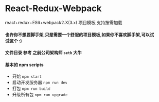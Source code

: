 # React-Redux-Webpack
react+redux+ES6+webpack2.X(3.x) 项目模板,支持按需加载

#### 也许你不想要脚手架,只是需要一个舒服的项目模板,如果你不喜欢脚手架,可以试试这个 :)
#### 文件目录 参考 之前公司架构师 `seth` 大牛

#### 基本的 npm scripts

- 开始 `npm start`
- 启动开发服务器 `npm run dev`
- 打包 `npm run build`
- 升级所有包 `npm run upgrade`